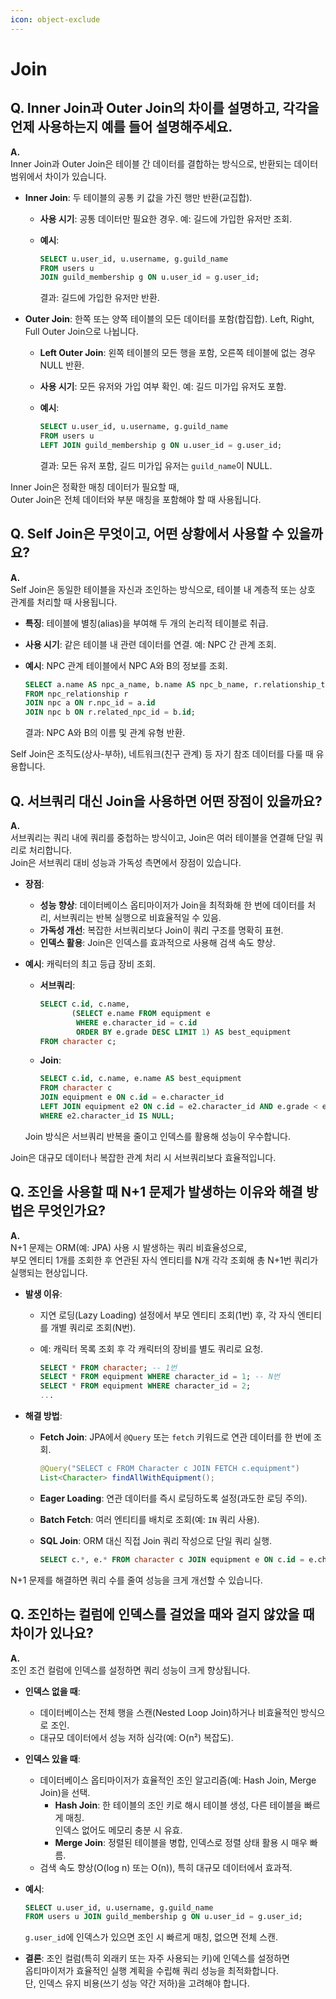 ```yaml
---
icon: object-exclude
---
```


# Join

## Q. Inner Join과 Outer Join의 차이를 설명하고, 각각을 언제 사용하는지 예를 들어 설명해주세요.

**A.**\
Inner Join과 Outer Join은 테이블 간 데이터를 결합하는 방식으로, 반환되는 데이터 범위에서 차이가 있습니다.

* **Inner Join**: 두 테이블의 공통 키 값을 가진 행만 반환(교집합).
  * **사용 시기**: 공통 데이터만 필요한 경우. 예: 길드에 가입한 유저만 조회.
  *   **예시**:

      ```sql
      SELECT u.user_id, u.username, g.guild_name
      FROM users u
      JOIN guild_membership g ON u.user_id = g.user_id;
      ```

      결과: 길드에 가입한 유저만 반환.
* **Outer Join**: 한쪽 또는 양쪽 테이블의 모든 데이터를 포함(합집합). Left, Right, Full Outer Join으로 나뉩니다.
  * **Left Outer Join**: 왼쪽 테이블의 모든 행을 포함, 오른쪽 테이블에 없는 경우 NULL 반환.
  * **사용 시기**: 모든 유저와 가입 여부 확인. 예: 길드 미가입 유저도 포함.
  *   **예시**:

      ```sql
      SELECT u.user_id, u.username, g.guild_name
      FROM users u
      LEFT JOIN guild_membership g ON u.user_id = g.user_id;
      ```

      결과: 모든 유저 포함, 길드 미가입 유저는 `guild_name`이 NULL.

Inner Join은 정확한 매칭 데이터가 필요할 때, \
Outer Join은 전체 데이터와 부분 매칭을 포함해야 할 때 사용됩니다.

## Q. Self Join은 무엇이고, 어떤 상황에서 사용할 수 있을까요?

**A.**\
Self Join은 동일한 테이블을 자신과 조인하는 방식으로, 테이블 내 계층적 또는 상호 관계를 처리할 때 사용됩니다.

* **특징**: 테이블에 별칭(alias)을 부여해 두 개의 논리적 테이블로 취급.
* **사용 시기**: 같은 테이블 내 관련 데이터를 연결. 예: NPC 간 관계 조회.
*   **예시**: NPC 관계 테이블에서 NPC A와 B의 정보를 조회.

    ```sql
    SELECT a.name AS npc_a_name, b.name AS npc_b_name, r.relationship_type
    FROM npc_relationship r
    JOIN npc a ON r.npc_id = a.id
    JOIN npc b ON r.related_npc_id = b.id;
    ```

    결과: NPC A와 B의 이름 및 관계 유형 반환.

Self Join은 조직도(상사-부하), 네트워크(친구 관계) 등 자기 참조 데이터를 다룰 때 유용합니다.

## Q. 서브쿼리 대신 Join을 사용하면 어떤 장점이 있을까요?

**A.**\
서브쿼리는 쿼리 내에 쿼리를 중첩하는 방식이고, Join은 여러 테이블을 연결해 단일 쿼리로 처리합니다. \
Join은 서브쿼리 대비 성능과 가독성 측면에서 장점이 있습니다.

* **장점**:
  * **성능 향상**: 데이터베이스 옵티마이저가 Join을 최적화해 한 번에 데이터를 처리, 서브쿼리는 반복 실행으로 비효율적일 수 있음.
  * **가독성 개선**: 복잡한 서브쿼리보다 Join이 쿼리 구조를 명확히 표현.
  * **인덱스 활용**: Join은 인덱스를 효과적으로 사용해 검색 속도 향상.
*   **예시**: 캐릭터의 최고 등급 장비 조회.

    *   **서브쿼리**:

        ```sql
        SELECT c.id, c.name,
               (SELECT e.name FROM equipment e 
                WHERE e.character_id = c.id 
                ORDER BY e.grade DESC LIMIT 1) AS best_equipment
        FROM character c;
        ```
    *   **Join**:

        ```sql
        SELECT c.id, c.name, e.name AS best_equipment
        FROM character c
        JOIN equipment e ON c.id = e.character_id
        LEFT JOIN equipment e2 ON c.id = e2.character_id AND e.grade < e2.grade
        WHERE e2.character_id IS NULL;
        ```

    Join 방식은 서브쿼리 반복을 줄이고 인덱스를 활용해 성능이 우수합니다.

Join은 대규모 데이터나 복잡한 관계 처리 시 서브쿼리보다 효율적입니다.

## Q. 조인을 사용할 때 N+1 문제가 발생하는 이유와 해결 방법은 무엇인가요?

**A.**\
N+1 문제는 ORM(예: JPA) 사용 시 발생하는 쿼리 비효율성으로, \
부모 엔티티 1개를 조회한 후 연관된 자식 엔티티를 N개 각각 조회해 총 N+1번 쿼리가 실행되는 현상입니다.

* **발생 이유**:
  * 지연 로딩(Lazy Loading) 설정에서 부모 엔티티 조회(1번) 후, 각 자식 엔티티를 개별 쿼리로 조회(N번).
  *   예: 캐릭터 목록 조회 후 각 캐릭터의 장비를 별도 쿼리로 요청.

      ```sql
      SELECT * FROM character; -- 1번
      SELECT * FROM equipment WHERE character_id = 1; -- N번
      SELECT * FROM equipment WHERE character_id = 2;
      ...
      ```
* **해결 방법**:
  *   **Fetch Join**: JPA에서 `@Query` 또는 `fetch` 키워드로 연관 데이터를 한 번에 조회.

      ```java
      @Query("SELECT c FROM Character c JOIN FETCH c.equipment")
      List<Character> findAllWithEquipment();
      ```
  * **Eager Loading**: 연관 데이터를 즉시 로딩하도록 설정(과도한 로딩 주의).
  * **Batch Fetch**: 여러 엔티티를 배치로 조회(예: `IN` 쿼리 사용).
  *   **SQL Join**: ORM 대신 직접 Join 쿼리 작성으로 단일 쿼리 실행.

      ```sql
      SELECT c.*, e.* FROM character c JOIN equipment e ON c.id = e.character_id;
      ```

N+1 문제를 해결하면 쿼리 수를 줄여 성능을 크게 개선할 수 있습니다.

## Q. 조인하는 컬럼에 인덱스를 걸었을 때와 걸지 않았을 때 차이가 있나요?

**A.**\
조인 조건 컬럼에 인덱스를 설정하면 쿼리 성능이 크게 향상됩니다.

* **인덱스 없을 때**:
  * 데이터베이스는 전체 행을 스캔(Nested Loop Join)하거나 비효율적인 방식으로 조인.
  * 대규모 데이터에서 성능 저하 심각(예: O(n²) 복잡도).
* **인덱스 있을 때**:
  * 데이터베이스 옵티마이저가 효율적인 조인 알고리즘(예: Hash Join, Merge Join)을 선택.
    * **Hash Join**: 한 테이블의 조인 키로 해시 테이블 생성, 다른 테이블을 빠르게 매칭. \
      인덱스 없어도 메모리 충분 시 유효.
    * **Merge Join**: 정렬된 테이블을 병합, 인덱스로 정렬 상태 활용 시 매우 빠름.
  * 검색 속도 향상(O(log n) 또는 O(n)), 특히 대규모 데이터에서 효과적.
*   **예시**:

    ```sql
    SELECT u.user_id, u.username, g.guild_name
    FROM users u JOIN guild_membership g ON u.user_id = g.user_id;
    ```

    `g.user_id`에 인덱스가 있으면 조인 시 빠르게 매칭, 없으면 전체 스캔.
* **결론**: 조인 컬럼(특히 외래키 또는 자주 사용되는 키)에 인덱스를 설정하면 \
  옵티마이저가 효율적인 실행 계획을 수립해 쿼리 성능을 최적화합니다. \
  단, 인덱스 유지 비용(쓰기 성능 약간 저하)을 고려해야 합니다.
